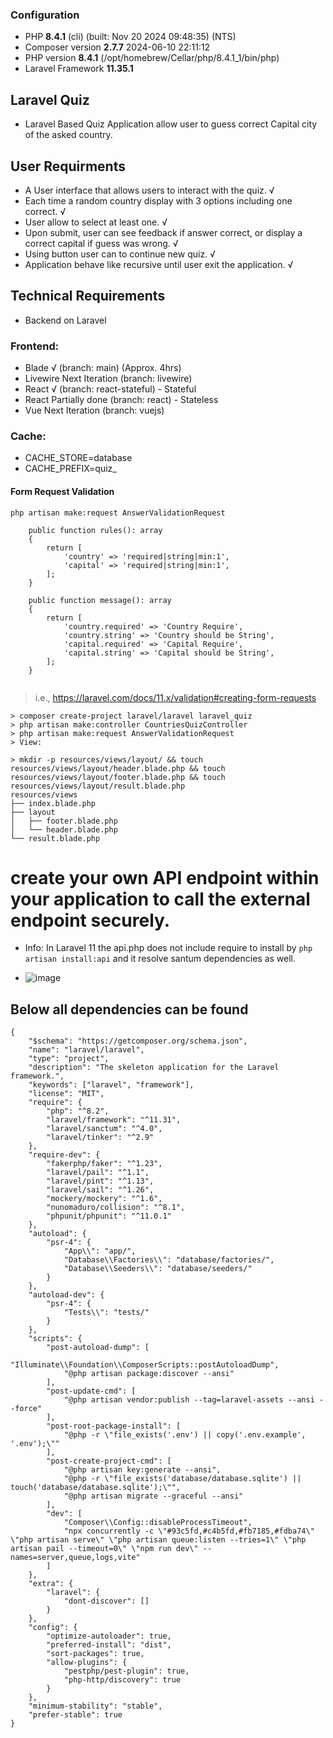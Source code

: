 ### Configuration
- PHP **8.4.1** (cli) (built: Nov 20 2024 09:48:35) (NTS)
- Composer version **2.7.7** 2024-06-10 22:11:12
- PHP version **8.4.1** (/opt/homebrew/Cellar/php/8.4.1_1/bin/php)
- Laravel Framework **11.35.1**

## Laravel Quiz
- Laravel Based Quiz Application allow user to guess correct Capital city of the asked country.

## User Requirments
- A User interface that allows users to interact with the quiz. √
- Each time a random country display with 3 options including one correct. √
- User allow to select at least one. √
- Upon submit, user can see feedback if answer correct, or display a correct capital if guess was wrong. √
- Using button user can to continue new quiz. √
- Application behave like recursive until user exit the application. √

## Technical Requirements
- Backend on Laravel
### Frontend:
-  Blade       √ (branch: main) (Approx. 4hrs)
-  Livewire    Next Iteration (branch: livewire)
-  React       √ (branch: react-stateful) - Stateful
-  React       Partially done (branch: react) - Stateless
-  Vue         Next Iteration (branch: vuejs)

### Cache:
- CACHE_STORE=database
- CACHE_PREFIX=quiz_

#### Form Request Validation
```php artisan make:request AnswerValidationRequest```

```
    public function rules(): array
    {
        return [
            'country' => 'required|string|min:1',
            'capital' => 'required|string|min:1',
        ];
    }

    public function message(): array
    {
        return [
            'country.required' => 'Country Require',
            'country.string' => 'Country should be String',
            'capital.required' => 'Capital Require',
            'capital.string' => 'Capital should be String',
        ];
    }
    
```


> i.e., https://laravel.com/docs/11.x/validation#creating-form-requests

```
> composer create-project laravel/laravel laravel_quiz
> php artisan make:controller CountriesQuizController
> php artisan make:request AnswerValidationRequest
> View:

> mkdir -p resources/views/layout/ && touch resources/views/layout/header.blade.php && touch resources/views/layout/footer.blade.php && touch resources/views/layout/result.blade.php
resources/views
├── index.blade.php
├── layout
│   ├── footer.blade.php
│   └── header.blade.php
└── result.blade.php
```

# create your own API endpoint within your application to call the external endpoint securely.
- Info: In Laravel 11 the api.php does not include require to install by ```php artisan install:api``` and it resolve santum dependencies as well.

- ![image](https://github.com/user-attachments/assets/acb13314-231e-4335-931d-096fbffefa45)


## Below all dependencies can be found
```
{
    "$schema": "https://getcomposer.org/schema.json",
    "name": "laravel/laravel",
    "type": "project",
    "description": "The skeleton application for the Laravel framework.",
    "keywords": ["laravel", "framework"],
    "license": "MIT",
    "require": {
        "php": "^8.2",
        "laravel/framework": "^11.31",
        "laravel/sanctum": "^4.0",
        "laravel/tinker": "^2.9"
    },
    "require-dev": {
        "fakerphp/faker": "^1.23",
        "laravel/pail": "^1.1",
        "laravel/pint": "^1.13",
        "laravel/sail": "^1.26",
        "mockery/mockery": "^1.6",
        "nunomaduro/collision": "^8.1",
        "phpunit/phpunit": "^11.0.1"
    },
    "autoload": {
        "psr-4": {
            "App\\": "app/",
            "Database\\Factories\\": "database/factories/",
            "Database\\Seeders\\": "database/seeders/"
        }
    },
    "autoload-dev": {
        "psr-4": {
            "Tests\\": "tests/"
        }
    },
    "scripts": {
        "post-autoload-dump": [
            "Illuminate\\Foundation\\ComposerScripts::postAutoloadDump",
            "@php artisan package:discover --ansi"
        ],
        "post-update-cmd": [
            "@php artisan vendor:publish --tag=laravel-assets --ansi --force"
        ],
        "post-root-package-install": [
            "@php -r \"file_exists('.env') || copy('.env.example', '.env');\""
        ],
        "post-create-project-cmd": [
            "@php artisan key:generate --ansi",
            "@php -r \"file_exists('database/database.sqlite') || touch('database/database.sqlite');\"",
            "@php artisan migrate --graceful --ansi"
        ],
        "dev": [
            "Composer\\Config::disableProcessTimeout",
            "npx concurrently -c \"#93c5fd,#c4b5fd,#fb7185,#fdba74\" \"php artisan serve\" \"php artisan queue:listen --tries=1\" \"php artisan pail --timeout=0\" \"npm run dev\" --names=server,queue,logs,vite"
        ]
    },
    "extra": {
        "laravel": {
            "dont-discover": []
        }
    },
    "config": {
        "optimize-autoloader": true,
        "preferred-install": "dist",
        "sort-packages": true,
        "allow-plugins": {
            "pestphp/pest-plugin": true,
            "php-http/discovery": true
        }
    },
    "minimum-stability": "stable",
    "prefer-stable": true
}

```
